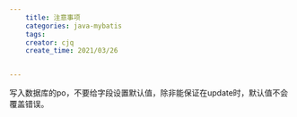 ```yaml
---
    title: 注意事项
    categories: java-mybatis
    tags:
    creator: cjq
    create_time: 2021/03/26


---
```




写入数据库的po，不要给字段设置默认值，除非能保证在update时，默认值不会覆盖错误。